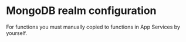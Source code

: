 # MongoDB realm configuration

For functions you must manually copied to functions in App Services by yourself.
